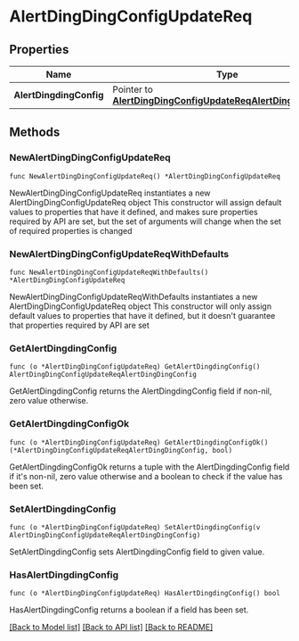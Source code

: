 # AlertDingDingConfigUpdateReq

## Properties

Name | Type | Description | Notes
------------ | ------------- | ------------- | -------------
**AlertDingdingConfig** | Pointer to [**AlertDingDingConfigUpdateReqAlertDingDingConfig**](AlertDingDingConfigUpdateReqAlertDingDingConfig.md) |  | [optional] 

## Methods

### NewAlertDingDingConfigUpdateReq

`func NewAlertDingDingConfigUpdateReq() *AlertDingDingConfigUpdateReq`

NewAlertDingDingConfigUpdateReq instantiates a new AlertDingDingConfigUpdateReq object
This constructor will assign default values to properties that have it defined,
and makes sure properties required by API are set, but the set of arguments
will change when the set of required properties is changed

### NewAlertDingDingConfigUpdateReqWithDefaults

`func NewAlertDingDingConfigUpdateReqWithDefaults() *AlertDingDingConfigUpdateReq`

NewAlertDingDingConfigUpdateReqWithDefaults instantiates a new AlertDingDingConfigUpdateReq object
This constructor will only assign default values to properties that have it defined,
but it doesn't guarantee that properties required by API are set

### GetAlertDingdingConfig

`func (o *AlertDingDingConfigUpdateReq) GetAlertDingdingConfig() AlertDingDingConfigUpdateReqAlertDingDingConfig`

GetAlertDingdingConfig returns the AlertDingdingConfig field if non-nil, zero value otherwise.

### GetAlertDingdingConfigOk

`func (o *AlertDingDingConfigUpdateReq) GetAlertDingdingConfigOk() (*AlertDingDingConfigUpdateReqAlertDingDingConfig, bool)`

GetAlertDingdingConfigOk returns a tuple with the AlertDingdingConfig field if it's non-nil, zero value otherwise
and a boolean to check if the value has been set.

### SetAlertDingdingConfig

`func (o *AlertDingDingConfigUpdateReq) SetAlertDingdingConfig(v AlertDingDingConfigUpdateReqAlertDingDingConfig)`

SetAlertDingdingConfig sets AlertDingdingConfig field to given value.

### HasAlertDingdingConfig

`func (o *AlertDingDingConfigUpdateReq) HasAlertDingdingConfig() bool`

HasAlertDingdingConfig returns a boolean if a field has been set.


[[Back to Model list]](../README.md#documentation-for-models) [[Back to API list]](../README.md#documentation-for-api-endpoints) [[Back to README]](../README.md)


